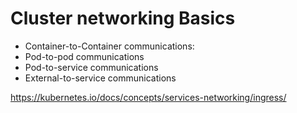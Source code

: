 # Cluster networking Basics
- Container-to-Container communications:
- Pod-to-pod communications
- Pod-to-service communications
- External-to-service communications

https://kubernetes.io/docs/concepts/services-networking/ingress/

